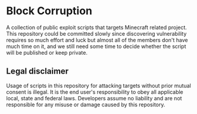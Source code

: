 # Block Corruption
A collection of public exploit scripts that targets Minecraft related project. This repository could be committed slowly since discovering vulnerability requires so much effort and luck but almost all of the members don't have much time on it, and we still need some time to decide whether the script will be published or keep private.

## Legal disclaimer
Usage of scripts in this repository for attacking targets without prior mutual consent is illegal. It is the end user's responsibility to obey all applicable local, state and federal laws. Developers assume no liability and are not responsible for any misuse or damage caused by this repository.
